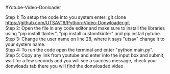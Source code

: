 #Yotube-Video-Donloader

Step 1: To setup the code into you system enter: git clone https://github.com/UTSAV18/Python-Video-Donwloader.git <br>
Step 2: Open the file in any code editor and make sure to install the libraries using "pip install tkinter", "pip install customtkinter" and pip install pytube.<br>
Step 3: Change the user name on line 28, where it says "utsav" change it to your system name.<br>
Step 4: To run the code open the terminal and enter "python main.py".<br>
Step 5: Copy any link from youtube and enter into the input box and submit, wait for a few seconds and you will see a success message, check your donwloads tab there you         will find the donwloaded video

